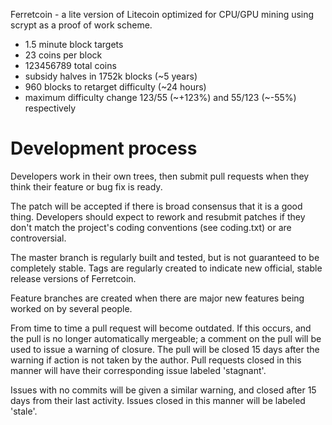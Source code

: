 Ferretcoin - a lite version of Litecoin optimized for CPU/GPU mining using scrypt as a proof of work scheme.

 - 1.5 minute block targets
 - 23 coins per block
 - 123456789 total coins
 - subsidy halves in 1752k blocks (~5 years)
 - 960 blocks to retarget difficulty (~24 hours)
 - maximum difficulty change 123/55 (~+123%) and 55/123 (~-55%) respectively
 

Development process
===================

Developers work in their own trees, then submit pull requests when
they think their feature or bug fix is ready.

The patch will be accepted if there is broad consensus that it is a
good thing.  Developers should expect to rework and resubmit patches
if they don't match the project's coding conventions (see coding.txt)
or are controversial.

The master branch is regularly built and tested, but is not guaranteed
to be completely stable. Tags are regularly created to indicate new
official, stable release versions of Ferretcoin.

Feature branches are created when there are major new features being
worked on by several people.

From time to time a pull request will become outdated. If this occurs, and
the pull is no longer automatically mergeable; a comment on the pull will
be used to issue a warning of closure. The pull will be closed 15 days
after the warning if action is not taken by the author. Pull requests closed
in this manner will have their corresponding issue labeled 'stagnant'.

Issues with no commits will be given a similar warning, and closed after
15 days from their last activity. Issues closed in this manner will be 
labeled 'stale'. 

